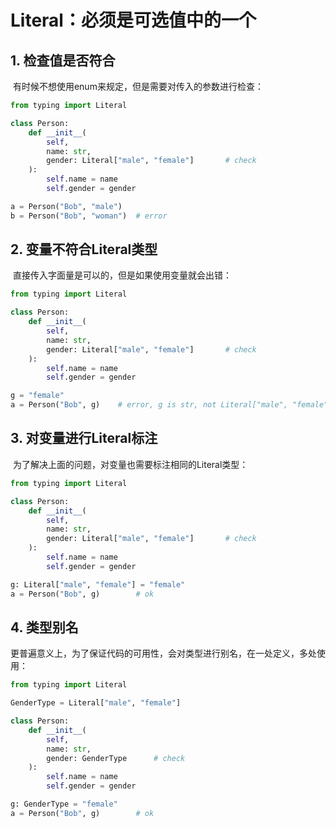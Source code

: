 # Literal：必须是可选值中的一个

## 1. 检查值是否符合

​	有时候不想使用enum来规定，但是需要对传入的参数进行检查：

```python
from typing import Literal

class Person:
    def __init__(
    	self,
    	name: str,
    	gender: Literal["male", "female"]		# check
    ):
        self.name = name
        self.gender = gender

a = Person("Bob", "male")
b = Person("Bob", "woman")	# error
```

## 2. 变量不符合Literal类型

​	直接传入字面量是可以的，但是如果使用变量就会出错：

```python
from typing import Literal

class Person:
    def __init__(
    	self,
    	name: str,
    	gender: Literal["male", "female"]		# check
    ):
        self.name = name
        self.gender = gender

g = "female"
a = Person("Bob", g)	# error, g is str, not Literal["male", "female"]
```

## 3. 对变量进行Literal标注

​	为了解决上面的问题，对变量也需要标注相同的Literal类型：

```python
from typing import Literal

class Person:
    def __init__(
    	self,
    	name: str,
    	gender: Literal["male", "female"]		# check
    ):
        self.name = name
        self.gender = gender

g: Literal["male", "female"] = "female"
a = Person("Bob", g)		# ok
```

## 4. 类型别名

​	更普遍意义上，为了保证代码的可用性，会对类型进行别名，在一处定义，多处使用：

```python
from typing import Literal

GenderType = Literal["male", "female"]

class Person:
    def __init__(
    	self,
    	name: str,
    	gender: GenderType		# check
    ):
        self.name = name
        self.gender = gender

g: GenderType = "female"
a = Person("Bob", g)		# ok
```

